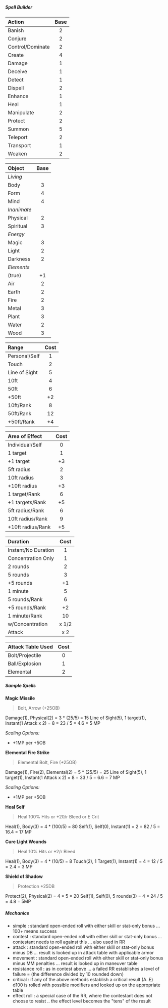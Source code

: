 ##### Spell Builder

|Action  | Base |
|:-------------------|:-----:|
| Banish         | 2 |
| Conjure         | 2 |
| Control/Dominate | 2 |
| Create          | 4 |
| Damage            | 1 |
| Deceive         | 1 |
| Detect         | 1 |
| Dispell        | 2 |
| Enhance       | 1 |
| Heal           | 1 |
| Manipulate      | 2 |
| Protect        | 2 |
| Summon         | 5 |
| Teleport     | 2 |
| Transport    | 1 |
| Weaken         | 2 |

|Object  | Base |
|:-------------------|:-----:|
| *Living* ||
| Body              | 3 |
| Form              | 4 |
| Mind              | 4 |
| *Inanimate* ||
| Physical         | 2 |
| Spiritual         | 3 |
| *Energy* ||
| Magic | 3 |
| Light | 2 |
| Darkness | 2 |
| *Elements* ||
| (true) | +1 |
| Air  | 2 |
| Earth  | 2 |
| Fire  | 2 |
| Metal | 3 |
| Plant | 3 |
| Water | 2 |
| Wood | 3 |

| Range | Cost |
|:-------------------|:-----:|
| Personal/Self | 1 |
| Touch | 2 |
| Line of Sight | 5 |
| 10ft | 4 |
| 50ft | 6 |
| +50ft | +2 |
| 10ft/Rank | 8 |
| 50ft/Rank | 12 |
| +50ft/Rank | +4 |

| Area of Effect | Cost |
|:-------------------|:-----:|
| Individual/Self | 0 |
| 1 target | 1 |
| +1 target | +3 |
| 5ft radius | 2 |
| 10ft radius | 3 |
| +10ft radius | +3 |
| 1 target/Rank | 6 |
| +1 targets/Rank | +5 |
| 5ft radius/Rank | 6 |
| 10ft radius/Rank | 9 |
| +10ft radius/Rank | +5 |

| Duration | Cost |
|:-------------------|:-----:|
| Instant/No Duration | 1 |
| Concentration Only | 1 |
| 2 rounds | 2 |
| 5 rounds | 3 |
| +5 rounds | +1 |
| 1 minute | 5 |
| 5 rounds/Rank | 6 |
| +5 rounds/Rank | +2 |
| 1 minute/Rank | 10 |
| w/Concentration | x 1/2 |
| Attack | x 2 |

| Attack Table Used | Cost |
|:-------------------|:-----:|
| Bolt/Projectile  | 0 |
| Ball/Explosion  | 1 |
| Elemental | 2 |

##### Sample Spells

**Magic Missile**

> Bolt, Arrow (+25OB)

Damage(1), Physical(2) = 3 * (25/5) = 15
Line of Sight(5), 1 target(1), Instant(1 Attack x 2) = 8
= 23 / 5 = 4.6 = 5 MP

*Scaling Options:*

* +1MP per +5OB
 
**Elemental Fire Strike**

> Elemental Bolt, Fire (+25OB)

Damage(1), Fire(2), Elemental(2) = 5 * (25/5) = 25
Line of Sight(5), 1 target(1), Instant(1 Attack x 2) = 8
= 33 / 5 = 6.6 = 7 MP

*Scaling Options:*

* +1MP per +5OB
 
**Heal Self**

> Heal 100% Hits or +20/r Bleed or E Crit 

Heal(1), Body(3) = 4 * (100/5) = 80
Self(1), Self(0), Instant(1) = 2
= 82 / 5 =  16.4 = 17 MP

**Cure Light Wounds**

> Heal 10% Hits or +2/r Bleed

Heal(1), Body(3) = 4 * (10/5) = 8
Touch(2), 1 Target(1), Instant(1) = 4
= 12 / 5 =  2.4 = 3 MP

**Shield of Shadow**

> Protection +25DB

Protect(2), Physical(2) = 4 * 5 = 20
Self(1), Self(0), 5 rounds(3) = 4
= 24 / 5 = 4.8 = 5MP


##### Mechanics

* simple : standard open-ended roll with either skill or stat-only bonus ... 100+ means success
* contest : standard open-ended roll with either skill or stat-only bonus ... contestant needs to roll against this ... also used in RR
* attack :  standard open-ended roll with either skill or stat-only bonus minus DB ... result is looked up in attack table with applicable armor
* movement :  standard open-ended roll with either skill or stat-only bonus minus MM penalties ...  result is looked up in maneuver table
* resistance roll : as in contest above ... a failed RR establishes a level of failure = (the difference divided by 10 rounded down)
* critical : if any of the above methods establish a critical result (A..E) d100 is rolled with possible modifiers and looked up on the appropriate table
* effect roll : a special case of the RR, where the contestant does not choose to resist .. the effect level becomes the "tens" of the result